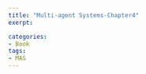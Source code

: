 ```yaml
---
title: "Multi-agent Systems-Chapter4"
exerpt: 

categories:
- Book
tags:
- MAS
---
```














